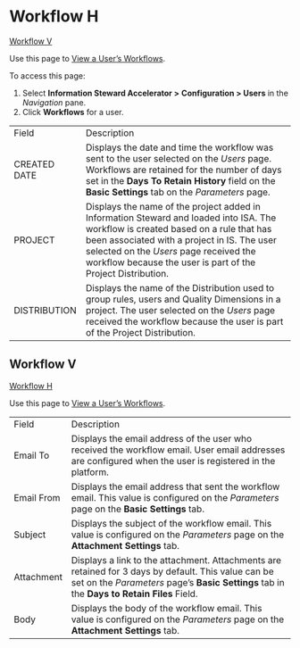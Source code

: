 # <span id="Workflow_H"></span>Workflow H

[Workflow V](#Workflow_V)

<div class="use">

Use this page to [View a User’s
Workflows](../Use_Cases/View_a_Users_Workflows_ISA.htm).

</div>

To access this page:

1.  Select **Information Steward Accelerator \>**
    <span style="font-weight: bold;">Configuration \> Users</span> in
    the *Navigation* pane.
2.  Click <span style="font-weight: bold;">Workflows</span> for a
user.

|              |                                                                                                                                                                                                                                                                                             |
| ------------ | ------------------------------------------------------------------------------------------------------------------------------------------------------------------------------------------------------------------------------------------------------------------------------------------- |
| Field        | Description                                                                                                                                                                                                                                                                                 |
| CREATED DATE | Displays the date and time the workflow was sent to the user selected on the *Users* page. Workflows are retained for the number of days set in the **Days To Retain History** field on the **Basic Settings** tab on the *Parameters* page.                                                |
| PROJECT      | Displays the name of the project added in Information Steward and loaded into ISA. The workflow is created based on a rule that has been associated with a project in IS. The user selected on the *Users* page received the workflow because the user is part of the Project Distribution. |
| DISTRIBUTION | Displays the name of the Distribution used to group rules, users and Quality Dimensions in a project. The user selected on the *Users* page received the workflow because the user is part of the Project Distribution.                                                                     |

## <span id="Workflow_V"></span>Workflow V

[Workflow H](#Workflow_H)

<div class="use">

Use this page to [View a User’s
Workflows](../Use_Cases/View_a_Users_Workflows_ISA.htm).

</div>

|            |                                                                                                                                                                                                   |
| ---------- | ------------------------------------------------------------------------------------------------------------------------------------------------------------------------------------------------- |
| Field      | Description                                                                                                                                                                                       |
| Email To   | Displays the email address of the user who received the workflow email. User email addresses are configured when the user is registered in the platform.                                          |
| Email From | Displays the email address that sent the workflow email. This value is configured on the *Parameters* page on the **Basic Settings** tab.                                                         |
| Subject    | Displays the subject of the workflow email. This value is configured on the *Parameters* page on the **Attachment Settings** tab.                                                                 |
| Attachment | Displays a link to the attachment. Attachments are retained for 3 days by default. This value can be set on the *Parameters* page’s **Basic Settings** tab in the **Days to Retain Files** Field. |
| Body       | Displays the body of the workflow email. This value is configured on the *Parameters* page on the **Attachment Settings** tab.                                                                    |
